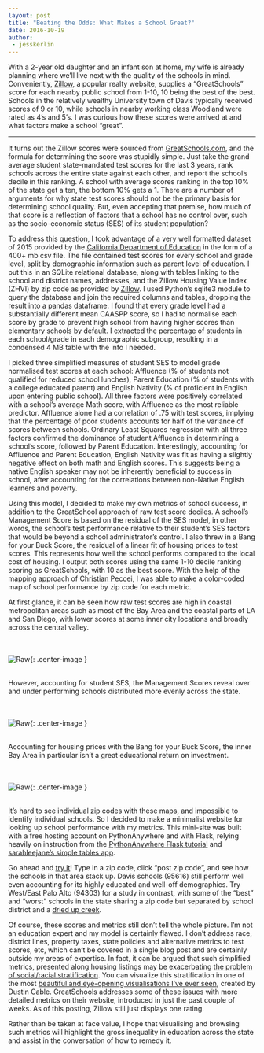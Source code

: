```yaml
---
layout: post
title: "Beating the Odds: What Makes a School Great?"
date: 2016-10-19
author:
 - jesskerlin
---
```

With a 2-year old daughter and an infant son at home, my wife is already planning where we’ll live next with the quality of the schools in mind. Conveniently, [Zillow](http://www.zillow.com), a popular realty website, supplies a “GreatSchools” score for each nearby public school from 1-10, 10 being the best of the best. Schools in the relatively wealthy University town of Davis typically received scores of 9 or 10, while schools in nearby working class Woodland were rated as 4’s and 5’s. I was curious how these scores were arrived at and what factors make a school “great”. 

----

It turns out the Zillow scores were sourced from [GreatSchools.com](http://http://www.greatschools.org/), and the formula for determining the score was stupidly simple. Just take the grand average student state-mandated test scores for the last 3 years, rank schools across the entire state against each other, and report the school’s decile in this ranking. A school with average scores ranking in the top 10% of the state get a ten, the bottom 10% gets a 1. There are a number of arguments for why state test scores should not be the primary basis for determining school quality. But, even accepting that premise, how much of that score is a reflection of factors that a school has no control over, such as the socio-economic status (SES) of its student population? 

To address this question, I took advantage of a very well formatted dataset of 2015 provided by the [California Department of Education](http://http://caaspp.cde.ca.gov/) in the form of a 400+ mb csv file. The file contained test scores for every school and grade level, split by demographic information such as parent level of education. I put this in an SQLite relational database, along with tables linking to the school and district names, addresses, and the Zillow Housing Value Index (ZHVI) by zip code as provided by [Zillow](http://www.zillow.com/research/data/). I used Python’s sqlite3 module to query the database and join the required columns and tables, dropping the result into a pandas dataframe. I found that every grade level had a substantially different mean CAASPP score, so I had to normalise each score by grade to prevent high school from having higher scores than elementary schools by default. I extracted the percentage of students in each  school/grade in each demographic subgroup, resulting in a condensed 4 MB table with the info I needed.

I picked three simplified measures of student SES to model grade normalised test scores at each school: Affluence (% of students not qualified for reduced school lunches), Parent Education (% of students with a college educated parent) and English Nativity (% of proficient in English upon entering public school). All three factors were positively correlated with a school’s average Math score, with Affluence as the most reliable predictor. Affluence alone had a correlation of .75 with test scores, implying that the percentage of poor students accounts for half of the variance of scores between schools. Ordinary Least Squares regression with all three factors confirmed the dominance of student Affluence in determining a school’s score, followed by Parent Education. Interestingly, accounting for Affluence and Parent Education, English Nativity was fit as having a slightly negative effect on both math and English scores.  This suggests being a native English speaker may not be inherently beneficial to success in school, after accounting for the correlations between non-Native English learners and poverty.                    

Using this model, I decided to make my own metrics of school success, in addition to the GreatSchool approach of raw test score deciles. A school’s Management Score is based on the residual of the SES model, in other words, the school’s test performance relative to their student’s SES factors that would be beyond a school administrator’s control. I also threw in a Bang for your Buck Score, the residual of a linear fit of housing prices to test scores. This represents how well the school performs compared to the local cost of housing. I output both scores using the same 1-10 decile ranking scoring as GreatSchools, with 10 as the best score. With the help of the mapping approach of [Christian Peccei](http://www.christianpeccei.com/zipmap/), I was able to make a color-coded map of school performance by zip code for each metric. 

At first glance, it can be seen how raw test scores are high in coastal metropolitan areas such as most of the Bay Area and the coastal parts of LA and San Diego, with lower scores at some inner city locations and broadly across the central valley. 

<br><br>
![Raw](http://davisincubator.github.io/images/projects/blog/jess/Raw_School_Ranking.png){: .center-image }
<br><br>

However, accounting for student SES, the Management Scores reveal over and under performing schools distributed more evenly across the state. 

<br><br>
![Raw](http://davisincubator.github.io/images/projects/blog/jess/Management_Score_SES_Residual.png){: .center-image }
<br><br>

Accounting for housing prices with the Bang for your Buck Score, the inner Bay Area in particular isn’t a great educational return on investment.         

<br><br>
![Raw](http://davisincubator.github.io/images/projects/blog/jess/Bang_for_your_Buck_Housing_Price_Residual.png){: .center-image }
<br><br>

It’s hard to see individual zip codes with these maps, and impossible to identify individual schools. So I decided to make a minimalist website for looking up school performance with my metrics. This mini-site was built with a free hosting account on PythonAnywhere and with Flask, relying heavily on instruction from the [PythonAnywhere Flask tutorial](https://blog.pythonanywhere.com/121/) and [sarahleejane’s simple tables app](https://sarahleejane.github.io/learning/python/2015/08/09/simple-tables-in-webapps-using-flask-and-pandas-with-python.html).

Go ahead and [try it](http://jrkerlin.pythonanywhere.com/show_tables)! Type in a zip code, click “post zip code”, and see how the schools in that area stack up. Davis schools (95616) still perform well even accounting for its highly educated and well-off demographics. Try West/East Palo Alto (94303) for a study in contrast, with some of the “best” and “worst” schools in the state sharing a zip code but separated by school district and a [dried up creek](https://www.cnet.com/news/east-palo-alto-life-on-the-other-side-of-silicon-valleys-tracks/).  

Of course, these scores and metrics still don’t tell the whole picture. I’m not an education expert and my model is certainly flawed. I don’t address race, district lines, property taxes, state policies and alternative metrics to test scores, etc, which can’t be covered in a single blog post and are certainly outside my areas of expertise. In fact, it can be argued that such simplified metrics, presented along housing listings may be exacerbating [the problem of social/racial stratification](http://www.alternet.org/education/educational-redlining-how-zillows-school-ratings-help-segregate-communities). You can visualize this stratification in one of the most [beautiful and eye-opening visualisations I’ve ever seen](http://demographics.coopercenter.org/DotMap/), created by Dustin Cable. GreatSchools addresses some of these issues with more detailed metrics on their website, introduced in just the past couple of weeks. As of this posting, Zillow still just displays one rating.   

Rather than be taken at face value, I hope that visualising and browsing such metrics will highlight the gross inequality in education across the state and assist in the conversation of how to remedy it.  
